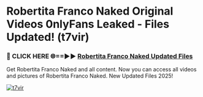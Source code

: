 # Robertita Franco Naked Original Videos 0nlyFans Leaked - Files Updated! (t7vir)

<h3>🔴 CLICK HERE 🌐==►► <a href="https://tinyurl.com/yckcrads" rel="nofollow">Robertita Franco Naked Updated Files</a></h3>

Get Robertita Franco Naked and all content. Now you can access all videos and pictures of Robertita Franco Naked. New Updated Files 2025!

[![t7vir](https://i.imgur.com/hpKpOFt.gif)](https://tinyurl.com/yckcrads)
